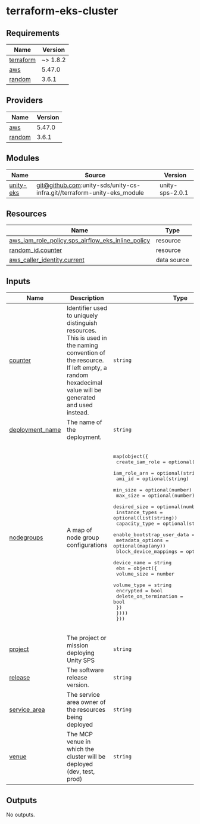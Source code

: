 # terraform-eks-cluster

<!-- BEGINNING OF PRE-COMMIT-TERRAFORM DOCS HOOK -->
## Requirements

| Name | Version |
|------|---------|
| <a name="requirement_terraform"></a> [terraform](#requirement\_terraform) | ~> 1.8.2 |
| <a name="requirement_aws"></a> [aws](#requirement\_aws) | 5.47.0 |
| <a name="requirement_random"></a> [random](#requirement\_random) | 3.6.1 |

## Providers

| Name | Version |
|------|---------|
| <a name="provider_aws"></a> [aws](#provider\_aws) | 5.47.0 |
| <a name="provider_random"></a> [random](#provider\_random) | 3.6.1 |

## Modules

| Name | Source | Version |
|------|--------|---------|
| <a name="module_unity-eks"></a> [unity-eks](#module\_unity-eks) | git@github.com:unity-sds/unity-cs-infra.git//terraform-unity-eks_module | unity-sps-2.0.1 |

## Resources

| Name | Type |
|------|------|
| [aws_iam_role_policy.sps_airflow_eks_inline_policy](https://registry.terraform.io/providers/hashicorp/aws/5.47.0/docs/resources/iam_role_policy) | resource |
| [random_id.counter](https://registry.terraform.io/providers/hashicorp/random/3.6.1/docs/resources/id) | resource |
| [aws_caller_identity.current](https://registry.terraform.io/providers/hashicorp/aws/5.47.0/docs/data-sources/caller_identity) | data source |

## Inputs

| Name | Description | Type | Default | Required |
|------|-------------|------|---------|:--------:|
| <a name="input_counter"></a> [counter](#input\_counter) | Identifier used to uniquely distinguish resources. This is used in the naming convention of the resource. If left empty, a random hexadecimal value will be generated and used instead. | `string` | n/a | yes |
| <a name="input_deployment_name"></a> [deployment\_name](#input\_deployment\_name) | The name of the deployment. | `string` | n/a | yes |
| <a name="input_nodegroups"></a> [nodegroups](#input\_nodegroups) | A map of node group configurations | <pre>map(object({<br>    create_iam_role            = optional(bool)<br>    iam_role_arn               = optional(string)<br>    ami_id                     = optional(string)<br>    min_size                   = optional(number)<br>    max_size                   = optional(number)<br>    desired_size               = optional(number)<br>    instance_types             = optional(list(string))<br>    capacity_type              = optional(string)<br>    enable_bootstrap_user_data = optional(bool)<br>    metadata_options           = optional(map(any))<br>    block_device_mappings = optional(map(object({<br>      device_name = string<br>      ebs = object({<br>        volume_size           = number<br>        volume_type           = string<br>        encrypted             = bool<br>        delete_on_termination = bool<br>      })<br>    })))<br>  }))</pre> | <pre>{<br>  "defaultGroup": {<br>    "block_device_mappings": {<br>      "xvda": {<br>        "device_name": "/dev/xvda",<br>        "ebs": {<br>          "delete_on_termination": true,<br>          "encrypted": true,<br>          "volume_size": 100,<br>          "volume_type": "gp2"<br>        }<br>      }<br>    },<br>    "desired_size": 1,<br>    "instance_types": [<br>      "t3.large"<br>    ],<br>    "max_size": 1,<br>    "metadata_options": {<br>      "http_endpoint": "enabled",<br>      "http_put_response_hop_limit": 3<br>    },<br>    "min_size": 1<br>  }<br>}</pre> | no |
| <a name="input_project"></a> [project](#input\_project) | The project or mission deploying Unity SPS | `string` | `"unity"` | no |
| <a name="input_release"></a> [release](#input\_release) | The software release version. | `string` | `"24.2"` | no |
| <a name="input_service_area"></a> [service\_area](#input\_service\_area) | The service area owner of the resources being deployed | `string` | `"sps"` | no |
| <a name="input_venue"></a> [venue](#input\_venue) | The MCP venue in which the cluster will be deployed (dev, test, prod) | `string` | n/a | yes |

## Outputs

No outputs.
<!-- END OF PRE-COMMIT-TERRAFORM DOCS HOOK -->
